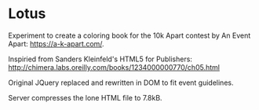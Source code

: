 # Lotus

Experiment to create a coloring book for the 10k Apart contest by An Event Apart: https://a-k-apart.com/. 

Inspiried from Sanders Kleinfeld's HTML5 for Publishers: http://chimera.labs.oreilly.com/books/1234000000770/ch05.html

Original JQuery replaced and rewritten in DOM to fit event guidelines.

Server compresses the lone HTML file to 7.8kB.
